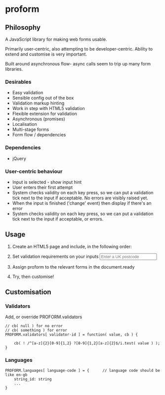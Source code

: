 # proform

## Philosophy

A JavaScript library for making web forms usable.

Primarily user-centric, also attempting to be developer-centric. Ability to extend and customise is very important.

Built around asynchronous flow- async calls seem to trip up many form libraries.

### Desirables
- Easy validation
- Sensible config out of the box
- Validation markup hinting
- Work in step with HTML5 validation
- Flexible extension for validation
- Asynchronous (promises)
- Localisation
- Multi-stage forms
- Form flow / dependencies

### Dependencies
- jQuery

### User-centric behaviour
- Input is selected - show input hint
- User enters their first attempt
- System checks validity on each key press, so we can put a validation tick next to the input if acceptable. No errors are visibly raised yet.
- When the input is finished ('change' event) then display if there's an error
- System checks validity on each key press, so we can put a validation tick next to the input if acceptable, or errors.

## Usage

1. Create an HTML5 page and include, in the following order:

	<script src="//ajax.googleapis.com/ajax/libs/jquery/1.9.1/jquery.min.js"></script>		
	<script type="text/javascript" src="~proform/lib/proform.js"></script>
	<script type="text/javascript" src="~proform/lib/proform-validators.js"></script>
	<script type="text/javascript" src="~proform/lib/proform-lang-en-gb.js"></script>

2. Set validation requirements on your inputs
	<input type="text" name="postcode" placeholder="Enter a UK postcode" data-pf-mandatory data-pf-validator="uk-postcode" />

3. Assign proform to the relevant forms in the document.ready

	<script>
		$( document ).ready( function() {
					
			$( 'form.proform' ).proform();
		});
	</script>

4. Try, then customise!
	
## Customisation

### Validators

Add, or override PROFORM.validators

	// cb( null ) for no error
	// cb( something ) for error
	PROFORM.validators[ validator-id ] = function( value, cb ) {

		cb( ! /^[a-z]{2}[0-9]{1,2} ?[0-9]{1,2}[a-z]{2}$/i.test( value ) );
	}

### Languages

	PROFORM.languages[ language-code ] = {		// language code should be like en-gb
		string_id: string
		...
	}